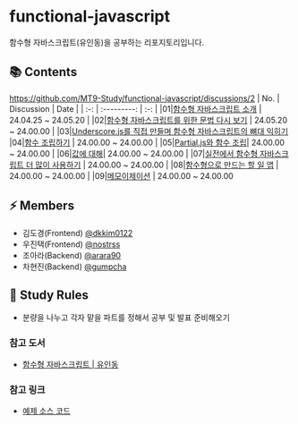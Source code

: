 # functional-javascript
함수형 자바스크립트(유인동)을 공부하는 리포지토리입니다.

## 📚 Contents
https://github.com/MT9-Study/functional-javascript/discussions/2
| No. | Discussion | Date |
| :-: | :---------: | :-: |
|01|[함수형 자바스크립트 소개](https://github.com/MT9-Study/functional-javascript/discussions/2) | 24.04.25 ~ 24.05.20 |
|02|[함수형 자바스크립트를 위한 문법 다시 보기](https://github.com/MT9-Study/functional-javascript/discussions/3) | 24.05.20 ~ 24.00.00 |
|03|[Underscore.js를 직접 만들며 함수형 자바스크립트의 뼈대 익히기](https://github.com/MT9-Study/functional-javascript/discussions/4)
|04|[함수 조립하기](https://github.com/MT9-Study/functional-javascript/discussions/5) | 24.00.00 ~ 24.00.00 |
|05|[Partial.js와 함수 조립](https://github.com/MT9-Study/functional-javascript/discussions/6)| 24.00.00 ~ 24.00.00 |
|06|[값에 대해](https://github.com/MT9-Study/functional-javascript/discussions/7)| 24.00.00 ~ 24.00.00 |
|07|[실전에서 함수형 자바스크립트 더 많이 사용하기](https://github.com/MT9-Study/functional-javascript/discussions/8) | 24.00.00 ~ 24.00.00 |
|08|[함수형으로 만드는 할 일 앱](https://github.com/MT9-Study/functional-javascript/discussions/9) | 24.00.00 ~ 24.00.00 |
|09|[메모이제이션](https://github.com/MT9-Study/functional-javascript/discussions/10) | 24.00.00 ~ 24.00.00 

## ⚡️ Members
* 김도경(Frontend) [@dkkim0122](https://github.com/dkkim0122)
* 우진택(Frontend) [@nostrss](https://github.com/nostrss)
* 조아라(Backend) [@arara90](https://github.com/arara90)
* 차현진(Backend) [@gumpcha](https://github.com/gumpcha)

## 📝 Study Rules
* 분량을 나누고 각자 맡을 파트를 정해서 공부 및 발표 준비해오기

### 참고 도서
- [함수형 자바스크립트 | 유인동](https://www.yes24.com/Product/Goods/56885507)

### 참고 링크
- [예제 소스 코드](https://github.com/indongyoo/functional-javascript?tab=readme-ov-file)
